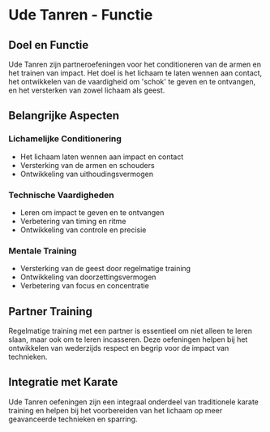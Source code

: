 # Ude Tanren - Functie

## Doel en Functie

Ude Tanren zijn partneroefeningen voor het conditioneren van de armen en het trainen van impact. Het doel is het lichaam te laten wennen aan contact, het ontwikkelen van de vaardigheid om 'schok' te geven en te ontvangen, en het versterken van zowel lichaam als geest.

## Belangrijke Aspecten

### Lichamelijke Conditionering
- Het lichaam laten wennen aan impact en contact
- Versterking van de armen en schouders
- Ontwikkeling van uithoudingsvermogen

### Technische Vaardigheden
- Leren om impact te geven en te ontvangen
- Verbetering van timing en ritme
- Ontwikkeling van controle en precisie

### Mentale Training
- Versterking van de geest door regelmatige training
- Ontwikkeling van doorzettingsvermogen
- Verbetering van focus en concentratie

## Partner Training

Regelmatige training met een partner is essentieel om niet alleen te leren slaan, maar ook om te leren incasseren. Deze oefeningen helpen bij het ontwikkelen van wederzijds respect en begrip voor de impact van technieken.

## Integratie met Karate

Ude Tanren oefeningen zijn een integraal onderdeel van traditionele karate training en helpen bij het voorbereiden van het lichaam op meer geavanceerde technieken en sparring. 